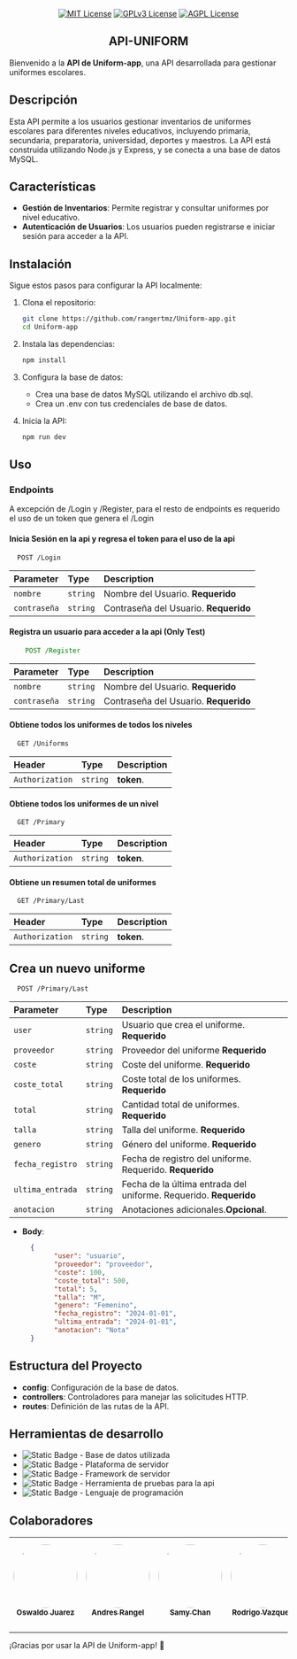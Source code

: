 <div align="center">
    
[![MIT License](https://img.shields.io/badge/License-MIT-green.svg)](https://choosealicense.com/licenses/mit/)
[![GPLv3 License](https://img.shields.io/badge/License-GPL%20v3-yellow.svg)](https://opensource.org/licenses/)
[![AGPL License](https://img.shields.io/badge/license-AGPL-blue.svg)](http://www.gnu.org/licenses/agpl-3.0)

## API-UNIFORM

</div>

Bienvenido a la **API de Uniform-app**, una API desarrollada para gestionar uniformes escolares.

## Descripción

Esta API permite a los usuarios gestionar inventarios de uniformes escolares para diferentes niveles educativos, incluyendo primaria, secundaria, preparatoria, universidad, deportes y maestros. La API está construida utilizando Node.js y Express, y se conecta a una base de datos MySQL.

## Características

- **Gestión de Inventarios**: Permite registrar y consultar uniformes por nivel educativo.
- **Autenticación de Usuarios**: Los usuarios pueden registrarse e iniciar sesión para acceder a la API.

## Instalación

Sigue estos pasos para configurar la API localmente:

1. Clona el repositorio:

    ```bash
    git clone https://github.com/rangertmz/Uniform-app.git
    cd Uniform-app
    ```

2. Instala las dependencias:

    ```bash
    npm install
    ```

3. Configura la base de datos:

    - Crea una base de datos MySQL utilizando el archivo db.sql.
    - Crea un .env con tus credenciales de base de datos.

4. Inicia la API:

    ```bash
    npm run dev
    ```

## Uso

### Endpoints

A excepción de /Login y /Register, para el resto de endpoints es requerido el uso de un token que genera el /Login

#### Inicia Sesión en la api y regresa el token para el uso de la api

```http
  POST /Login
```

| Parameter | Type     | Description                       |
| :-------- | :------- | :-------------------------------- |
| `nombre`      | `string` | Nombre del Usuario. **Requerido** |
| `contraseña`      | `string` | Contraseña del Usuario. **Requerido** |

#### Registra un usuario para acceder a la api (Only Test)
<span style="color:green">
    
```http
    POST /Register
```
</span>

| Parameter | Type     | Description                       |
| :-------- | :------- | :-------------------------------- |
| `nombre`      | `string` | Nombre del Usuario. **Requerido** |
| `contraseña`      | `string` | Contraseña del Usuario. **Requerido** |

#### Obtiene todos los uniformes de todos los niveles

```http
  GET /Uniforms
```

| Header | Type     | Description                       |
| :-------- | :------- | :-------------------------------- |
| `Authorization`      | `string` | **token**. |


#### Obtiene todos los uniformes de un nivel

```http
  GET /Primary
```

| Header | Type     | Description                       |
| :-------- | :------- | :-------------------------------- |
| `Authorization`      | `string` | **token**. |

#### Obtiene un resumen total de uniformes

```http
  GET /Primary/Last
```

| Header | Type     | Description                       |
| :-------- | :------- | :-------------------------------- |
| `Authorization`      | `string` | **token**. |

## Crea un nuevo uniforme

```http
  POST /Primary/Last
```

| Parameter | Type     | Description                       |
| :-------- | :------- | :-------------------------------- |
| `user`      | `string` | Usuario que crea el uniforme. **Requerido** |
| `proveedor`      | `string` | Proveedor del uniforme **Requerido** |
| `coste`      | `string` | Coste del uniforme. **Requerido** |
| `coste_total`      | `string` | Coste total de los uniformes. **Requerido** |
| `total`      | `string` | Cantidad total de uniformes. **Requerido** |
| `talla`      | `string` | Talla del uniforme. **Requerido** |
| `genero`      | `string` | Género del uniforme. **Requerido** |
| `fecha_registro`      | `string` | Fecha de registro del uniforme. Requerido. **Requerido** |
| `ultima_entrada`      | `string` | Fecha de la última entrada del uniforme. Requerido. **Requerido** |
| `anotacion`      | `string` | Anotaciones adicionales.**Opcional**. |

- **Body**:
  ```json
    {
          "user": "usuario",
          "proveedor": "proveedor",
          "coste": 100,
          "coste_total": 500,
          "total": 5,
          "talla": "M",
          "genero": "Femenino",
          "fecha_registro": "2024-01-01",
          "ultima_entrada": "2024-01-01",
          "anotacion": "Nota"
    }
  ```

## Estructura del Proyecto

- **config**: Configuración de la base de datos.
- **controllers**: Controladores para manejar las solicitudes HTTP.
- **routes**: Definición de las rutas de la API.

## Herramientas de desarrollo


- ![Static Badge](https://img.shields.io/badge/MySQL-blue?style=for-the-badge&logo=mysql&labelColor=gray) - Base de datos utilizada
- ![Static Badge](https://img.shields.io/badge/NodeJS-green?style=for-the-badge&logo=node.js&labelColor=gray) - Plataforma de servidor
- ![Static Badge](https://img.shields.io/badge/ExpressJS-white?style=for-the-badge&logo=express&labelColor=gray) - Framework de servidor
- ![Static Badge](https://img.shields.io/badge/Postman-orange?style=for-the-badge&logo=postman&labelColor=gray) - Herramienta de pruebas para la api
- ![Static Badge](https://img.shields.io/badge/Typescript-blue?style=for-the-badge&logo=typescript&labelColor=gray) - Lenguaje de programación

## Colaboradores

| <a href="https://github.com/waldory01"><img src="https://avatars.githubusercontent.com/u/123262370?v=4" width="115" style="border-radius: 50%; border: none;"><br><sub>Oswaldo Juarez</sub></a> | <a href="https://github.com/rangertmz"><img src="https://avatars.githubusercontent.com/u/119755933?v=4" width="115" style="border-radius: 50%; border: none;"><br><sub>Andres Rangel</sub></a> | <a href="https://github.com/samychanrz"><img src="https://avatars.githubusercontent.com/u/132713784?v=4" width="115" style="border-radius: 50%; border: none;"><br><sub>Samy Chan</sub></a> | <a href="https://github.com/rodrigoantonio118"><img src="https://avatars.githubusercontent.com/u/133248383?v=4" width="115" style="border-radius: 50%; border: none;"><br><sub>Rodrigo Vazquez</sub></a> | <a href="https://github.com/guilloroot"><img src="https://avatars.githubusercontent.com/u/167589531?v=4" width="115" style="border-radius: 50%; border: none;"><br><sub>Guillermo Ramirez</sub></a> |
| :---: | :---: | :---: | :---: | :---: |

---

¡Gracias por usar la API de Uniform-app! 🎉
